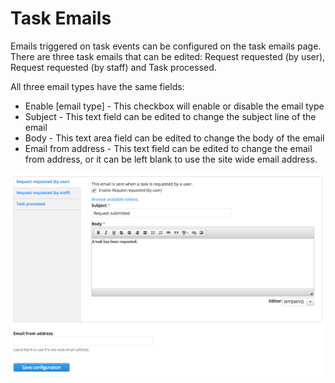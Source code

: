 # Task Emails

Emails triggered on task events can be configured on the task emails page. There are three task emails that can be edited: Request requested \(by user\), Request requested \(by staff\) and Task processed.

All three email types have the same fields:

* Enable \[email type\] - This checkbox will enable or disable the email type
* Subject - This text field can be edited to change the subject line of the email
* Body - This text area field can be edited to change the body of the email 
* Email from address - This text field can be edited to change the email from address, or it can be left blank to use the site wide email address.

![](../.gitbook/assets/task-emails.png)

